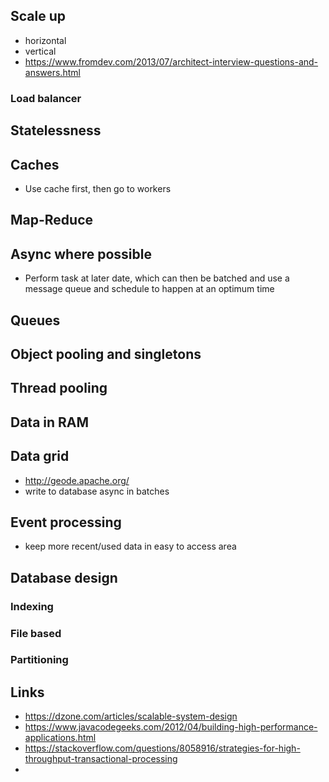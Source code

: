 
## Scale up

- horizontal
- vertical
- https://www.fromdev.com/2013/07/architect-interview-questions-and-answers.html

### Load balancer

## Statelessness

## Caches

- Use cache first, then go to workers

## Map-Reduce

## Async where possible

- Perform task at later date, which can then be batched and use a message queue and schedule to happen at an optimum time

## Queues

## Object pooling and singletons


## Thread pooling

## Data in RAM

## Data grid

- http://geode.apache.org/
- write to database async in batches


## Event processing

- keep more recent/used data in easy to access area

## Database design

### Indexing

### File based

### Partitioning

## Links


- https://dzone.com/articles/scalable-system-design
- https://www.javacodegeeks.com/2012/04/building-high-performance-applications.html
- https://stackoverflow.com/questions/8058916/strategies-for-high-throughput-transactional-processing
-
